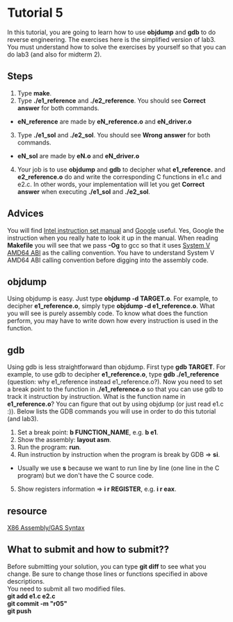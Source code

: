 Tutorial 5
==========
In this tutorial, you are going to learn how to use **objdump** and **gdb** to do reverse engineering. The exercises here is the simplified version of lab3. You must understand how to solve the exercises by yourself so that you can do lab3 (and also for midterm 2).


Steps
-----
1. Type **make**.
2. Type **./e1\_reference** and **./e2\_reference**. You should see **Correct answer** for both commands.
  *  **eN\_reference** are made by **eN\_reference.o** and **eN\_driver.o**
3. Type **./e1\_sol** and **./e2\_sol**. You should see **Wrong answer** for both commands.
  *  **eN\_sol** are made by **eN\.o** and **eN\_driver.o**
4. Your job is to use **objdump** and **gdb** to decipher what **e1\_reference.** and **e2\_reference.o** do and write the corresponding C functions in e1.c and e2.c. In other words, your implementation will let you get **Correct answer** when executing **./e1\_sol** and **./e2\_sol**.

Advices
-------
You will find [Intel instruction set manual](https://www.intel.com/content/dam/www/public/us/en/documents/manuals/64-ia-32-architectures-software-developer-instruction-set-reference-manual-325383.pdf) and [Google](https://google.com) useful. Yes, Google the instruction when you really hate to look it up in the manual. When reading **Makefile** you will see that we pass **-Og** to gcc so that it uses [System V AMD64 ABI](https://en.wikipedia.org/wiki/X86_calling_conventions#System_V_AMD64_ABI) as the calling convention. You have to understand System V AMD64 ABI calling convention before digging into the assembly code.

objdump
-------
Using objdump is easy. Just type **objdump -d TARGET.o**. For example, to decipher **e1\_reference.o**, simply type **objdump -d e1\_reference.o**. What you will see is purely assembly code. To know what does the function perform, you may have to write down how every instruction is used in the function.

gdb
---
Using gdb is less straightforward than objdump. First type **gdb TARGET**. For example, to use gdb to decipher **e1\_reference.o**, type **gdb ./e1\_reference** (question: why e1\_reference instead e1\_reference.o?). Now you need to set a break point to the function in **./e1\_reference.o** so that you can use gdb to track it instruction by instruction. What is the function name in **e1\_reference.o**? You can figure that out by using objdump (or just read e1.c :)). Below lists the GDB commands you will use in order to do this tutorial (and lab3).

1. Set a break point: **b FUNCTION\_NAME**, e.g. **b e1**.
2. Show the assembly: **layout asm**.
3. Run the program: **run**.
4. Run instruction by instruction when the program is break by GDB => **si**.
  *  Usually we use **s** because we want to run line by line (one line in the C program) but we don't have the C source code.
5. Show registers information => **i r REGISTER**, e.g. **i r eax**.

resource
--------
[X86 Assembly/GAS Syntax](https://en.wikibooks.org/wiki/X86_Assembly/GAS_Syntax)

## What to submit and how to submit??
Before submitting your solution, you can type **git diff** to see what you change. Be sure to change those lines or functions specified in above descriptions.  
You need to submit all two modified files.  
**git add e1.c e2.c**   
**git commit -m "r05"**  
**git push**
